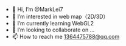 - 👋 Hi, I’m @MarkLei7
- 👀 I’m interested in web map（2D/3D）
- 🌱 I’m currently learning WebGL2
- 💞️ I’m looking to collaborate on ...
- 📫 How to reach me 1364475788@qq.com

<!---
MarkLei7/MarkLei7 is a ✨ special ✨ repository because its `README.md` (this file) appears on your GitHub profile.
You can click the Preview link to take a look at your changes.
--->
